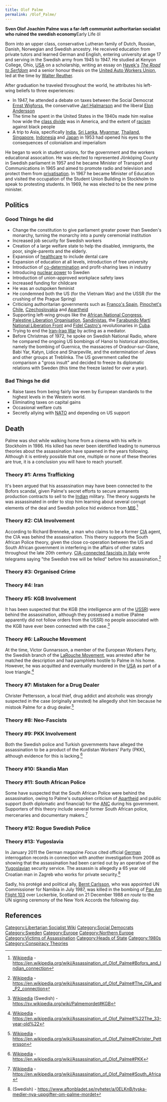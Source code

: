 ```yaml
---
title: Olof Palme
permalink: /Olof_Palme/
---
```


**Sven Olof Joachim Palme was a far-left communist authoritarian
socialist who ruined the swedish economy**Early Life öl

Born into an upper class, conservative Lutheran family of Dutch,
Russian, Danish, Norwegian and Swedish ancestry. He received education
from private tutors and learned German and English, entering university
at age 17 and serving in the Swedish army from 1945 to 1947. He studied
at Kenyon College, Ohio, [USA](United_States_of_America "wikilink") on a
scholarship, writing an essay on [Hayek's](Friedrich_Hayek "wikilink")
*[The Road to Serfdom](The_Road_to_Serfdom "wikilink")* and a senior
honour thesis on the [United Auto Workers
Union](United_Auto_Workers_Union "wikilink"), led at the time by [Walter
Reuther](Walter_Reuther "wikilink").

After graduation he traveled throughout the world, he attributes his
left-wing beliefs to three experiences:

- In 1947, he attended a debate on taxes between the Social Democrat
  [Ernst Wigforss](Ernst_Wigforss "wikilink"), the conservative [Jarl
  Hjalmarson](Jarl_Hjalmarson "wikilink") and the liberal [Elon
  Andersson](Elon_Andersson "wikilink")
- The time he spent in the United States in the 1940s made him realise
  how wide the [class divide](Economic_Inequality "wikilink") was in
  America, and the extent of [racism](racism "wikilink") against black
  people
- A trip to Asia, specifically [India](India "wikilink"), [Sri
  Lanka](Sri_Lanka "wikilink"), [Myanmar](Myanmar "wikilink"),
  [Thailand](Thailand "wikilink"), [Singapore](Singapore "wikilink"),
  [Indonesia](Indonesia "wikilink") and [Japan](Japan "wikilink") in
  1953 had opened his eyes to the consequences of colonialism and
  imperialism

He began to work in student unions, for the government and the workers
educational assocaition. He was elected to represented Jönköping County
in Swedish parliament in 1957 and he became Minister of Transport and
Communications in 1965 and aimed to promote radio and television and
protect them from [privatisation](privatisation "wikilink"). In 1967 he
became Minister of Education and visited the occupation of the Student
Union Building in Stockholm to speak to protesting students. In 1969, he
was elected to be the new prime minister.

## Politics

### Good Things he did

- Change the constitution to give parliament greater power than Sweden's
  monarchy, turning the monarchy into a purely ceremonial institution
- Increased job security for Swedish workers
- Creation of a large welfare state to help the disabled, immigrants,
  the poor, single-parents and the elderly.
- Expansion of [healthcare](healthcare "wikilink") to include dental
  care
- Expansion of education at all levels, introduction of free university
- Introduction of
  [co-determination](Co-determination_(Economics) "wikilink") and
  profit-sharing laws in industry
- Introducing [nuclear power](Nuclear_Energy "wikilink") to Sweden
- Introduction of union-approved workplace safety laws
- Increased funding for childcare
- He was an outspoken feminist
- He condemned both the US (for the Vietnam War) and the USSR (for the
  crushing of the Prague Spring)
- Criticising authoritarian governments such as [Franco's
  Spain](Francoist_Spain "wikilink"), [Pinochet's
  Chile](Pinochet_Dictatorship "wikilink"),
  [Czechoslovakia](Czechoslovakia "wikilink") and
  [Apartheid](Apartheid_(South_Africa) "wikilink")
- Supporting left-wing groups like the [African National
  Congress](African_National_Congress "wikilink"), [Palestine Liberation
  Organisation](Palestine_Liberation_Organisation "wikilink"),
  [Sandinistas](Sandinistas "wikilink"), the [Farabundo Martí National
  Liberation
  Front](Farabundo_Martí_National_Liberation_Front "wikilink") and
  [Fidel Castro's](Fidel_Castro "wikilink") revolutionaries in
  [Cuba](Cuba "wikilink").
- Trying to end the [Iran–Iraq War](Iran–Iraq_War "wikilink") by acting
  as a mediator.
- Before Christmas of 1972, he spoke on Swedish National Radio, where he
  compared the ongoing US bombings of Hanoi to historical atrocities,
  namely the bombing of Guernica, the massacres of Oradour-sur-Glane,
  Babi Yar, Katyn, Lidice and Sharpeville, and the extermination of Jews
  and other groups at Treblinka. The US government called the comparison
  a "gross insult" and decided to freeze its diplomatic relations with
  Sweden (this time the freeze lasted for over a year).

### Bad Things he did

- Raise taxes from being fairly low even by European standards to the
  highest levels in the Western world.
- Eliminating taxes on capital gains
- Occasional welfare cuts
- Secretly allying with [NATO](NATO "wikilink") and depending on US
  support

## Death

Palme was shot while walking home from a cinema with his wife in
Stockholm in 1986. His killed has never been identified leading to
numerous theories about the assassination have spawned in the years
following. Although it is entirely possible that one, multiple or none
of these theories are true, it is a conclusion you will have to reach
yourself.

### Theory \#1: Arms Trafficking

It's been argued that his assassination may have been connected to the
Bofors scandal, given Palme's secret efforts to secure armanents
production contracts to sell to the [Indian](India "wikilink") military.
The theory suggests he was assassinated in order to stop him learning
about several corrupt elements of the deal and Swedish police hid
evidence from [MI6](MI6 "wikilink").[^1]

### Theory \#2: CIA Involvement

According to Richard Brenneke, a man who claims to be a former
[CIA](CIA "wikilink") agent, the CIA was behind the assassination. This
theory supports the South African Police theory, given the close
co-operation between the US and South African government in interfering
in the affairs of other states throughout the late 20th century.
[CIA-connected fascists in Italy](Operation_Gladio#Italy "wikilink")
wrote telegrams saying "the Swedish tree will be felled" before his
assassination.[^2]

### Theory \#3: Organised Crime

### Theory \#4: Iran

### Theory \#5: KGB Involvement

It has been suspected that the KGB (the intelligence arm of the
[USSR](USSR "wikilink")) were behind the assassination, although they
possessed a motive (Palme apparently did not follow orders from the
USSR) no people associated with the KGB have ever been connected with
the case.[^3]

### Theory \#6: LaRouche Movement

At the time, Victor Gunnarsson, a member of the European Workers Party,
the Swedish branch of the [LaRouche
Movement](LaRouche_Movement "wikilink"), was arrested after he matched
the description and had pamphlets hostile to Palme in his home. However,
he was acquitted and eventually murdered in the
[USA](United_States_of_America "wikilink") as part of a love
triangle.[^4]

### Theory \#7: Mistaken for a Drug Dealer

Christer Pettersson, a local thief, drug addict and alcoholic was
strongly suspected in the case (originally arrested) he allegedly shot
him because he mistook Palme for a drug dealer.[^5]

### Theory \#8: Neo-Fascists

### Theory \#9: PKK Involvement

Both the Swedish police and Turkish governments have alleged the
assassination to be a product of the Kurdistan Workers' Party (PKK),
although evidence for this is lacking.[^6]

### Theory \#10: Skandia Man

### Theory \#11: South African Police

Some have suspected that the South African Police were behind the
assassination, owing to Palme's outspoken criticism of
[Apartheid](Apartheid_(South_Africa) "wikilink") and public support
(both diplomatic and financial) for the
[ANC](African_National_Conference "wikilink") during his government.
Supporters of this theory include several former South African police,
mercenaries and documentary makers.[^7]

### Theory \#12: Rogue Swedish Police

### Theory \#13: Yugoslavia

In January 2011 the German magazine *Focus* cited official
[German](Germany "wikilink") interrogation records in connection with
another investigation from 2008 as showing that the assassination had
been carried out by an operative of the
[Yugoslavian](Socialist_Yugoslavia "wikilink") security service. The
assassin is allegedly a 65 year old Croatian man in Zagreb who works for
private security.[^8]

Sadly, his protégé and political ally, [Bernt
Carlsson](Bernt_Carlsson "wikilink"), who was appointed UN Commissioner
for Namibia in July 1987, was killed in the bombing of [Pan Am Flight
103](Pan_Am_Flight_103 "wikilink") over Lockerbie, Scotland on 21
December 1988 *en route* to the UN signing ceremony of the New York
Accords the following day.

## References

<references />

[Category:Libertarian Socialist
Wiki](Category:Libertarian_Socialist_Wiki "wikilink") [Category:Social
Democrats](Category:Social_Democrats "wikilink")
[Category:Sweden](Category:Sweden "wikilink")
[Category:Europe](Category:Europe "wikilink") [Category:Northern
Europe](Category:Northern_Europe "wikilink") [Category:Victims of
Assassination](Category:Victims_of_Assassination "wikilink")
[Category:Heads of State](Category:Heads_of_State "wikilink")
[Category:1980s](Category:1980s "wikilink") [Category:Conspiracy
Theories](Category:Conspiracy_Theories "wikilink")

[^1]: [Wikipedia](Wikipedia "wikilink") -
    <https://en.wikipedia.org/wiki/Assassination_of_Olof_Palme#Bofors_and_Indian_connection>

[^2]: [Wikipedia](Wikipedia "wikilink") -
    <https://en.wikipedia.org/wiki/Assassination_of_Olof_Palme#The_CIA_and_P2_connection>

[^3]: [Wikipedia](Wikipedia "wikilink") (Swedish) -
    <https://sv.wikipedia.org/wiki/Palmemordet#KGB>

[^4]: [Wikipedia](Wikipedia "wikilink") -
    <https://en.wikipedia.org/wiki/Assassination_of_Olof_Palme#%22The_33-year-old%22>

[^5]: [Wikipedia](Wikipedia "wikilink") -
    <https://en.wikipedia.org/wiki/Assassination_of_Olof_Palme#Christer_Pettersson>

[^6]: [Wikipedia](Wikipedia "wikilink") -
    <https://en.wikipedia.org/wiki/Assassination_of_Olof_Palme#PKK>

[^7]: [Wikipedia](Wikipedia "wikilink") -
    <https://en.wikipedia.org/wiki/Assassination_of_Olof_Palme#South_Africa>

[^8]: (Swedish) -
    <https://www.aftonbladet.se/nyheter/a/0ELKnB/tyska-medier-nya-uppgifter-om-palme-mordet>